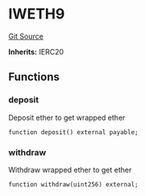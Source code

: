 # IWETH9
[Git Source](https://github.com/EthanOK/swap-token/blob/13da3d986885cf1b59d407dc04bcb82ebe6d3dc8/src/interfaces/IWETH9.sol)

**Inherits:**
IERC20


## Functions
### deposit

Deposit ether to get wrapped ether


```solidity
function deposit() external payable;
```

### withdraw

Withdraw wrapped ether to get ether


```solidity
function withdraw(uint256) external;
```

